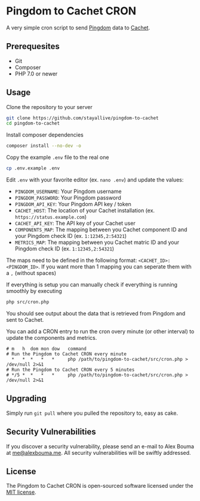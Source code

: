 # Pingdom to Cachet CRON

A very simple cron script to send [Pingdom](https://www.pingdom.com/) data to [Cachet](https://cachethq.io/).


## Prerequesites

* Git
* Composer
* PHP 7.0 or newer

## Usage

Clone the repository to your server

```bash
git clone https://github.com/stayallive/pingdom-to-cachet
cd pingdom-to-cachet
```

Install composer dependencies

```bash
composer install --no-dev -o
```

Copy the example `.env` file to the real one

```bash
cp .env.example .env
```

Edit `.env` with your favorite editor (ex. `nano .env`) and update the values:

* `PINGDOM_USERNAME`: Your Pingdom username
* `PINGDOM_PASSWORD`: Your Pingdom password
* `PINGDOM_API_KEY`: Your Pingdom API key / token
* `CACHET_HOST`: The location of your Cachet installation (ex. `https://status.example.com`)
* `CACHET_API_KEY`: The API key of your Cachet user
* `COMPONENTS_MAP`: The mapping between you Cachet component ID and your Pingdom check ID (ex. `1:12345,2:54321`)
* `METRICS_MAP`: The mapping between you Cachet matric ID and your Pingdom check ID (ex. `1:12345,2:54321`)

The maps need to be defined in the following format: `<CACHET_ID>:<PINGDOM_ID>`.
If you want more than 1 mapping you can seperate them with a `,` (without spaces)

If everything is setup you can manually check if everything is running smoothly by executing

```bash
php src/cron.php
```

You should see output about the data that is retrieved from Pingdom and sent to Cachet.

You can add a CRON entry to run the cron overy minute (or other interval) to update the components and metrics.

```
# m   h  dom mon dow   command
# Run the Pingdom to Cachet CRON every minute
  *   *  *   *   *     php /path/to/pingdom-to-cachet/src/cron.php > /dev/null 2>&1
# Run the Pingdom to Cachet CRON every 5 minutes
# */5 *  *   *   *     php /path/to/pingdom-to-cachet/src/cron.php > /dev/null 2>&1
```


## Upgrading

Simply run `git pull` where you pulled the repository to, easy as cake.


## Security Vulnerabilities

If you discover a security vulnerability, please send an e-mail to Alex Bouma at me@alexbouma.me. All security vulnerabilities will be swiftly addressed.


## License

The Pingdom to Cachet CRON is open-sourced software licensed under the [MIT license](http://opensource.org/licenses/MIT).
